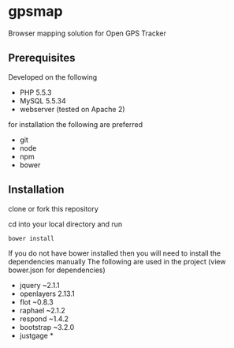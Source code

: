 gpsmap
======

Browser mapping solution for Open GPS Tracker

Prerequisites
-------------

Developed on the following
- PHP 5.5.3
- MySQL 5.5.34
- webserver (tested on Apache 2)

for installation the following are preferred
- git
- node
- npm
- bower


Installation
------------

clone or fork this repository

cd into your local directory and run 

    bower install

If you do not have bower installed then you will need to install the dependencies manually
The following are used in the project (view bower.json for dependencies)
- jquery ~2.1.1
- openlayers 2.13.1
- flot ~0.8.3
- raphael ~2.1.2
- respond  ~1.4.2
- bootstrap ~3.2.0
- justgage *
